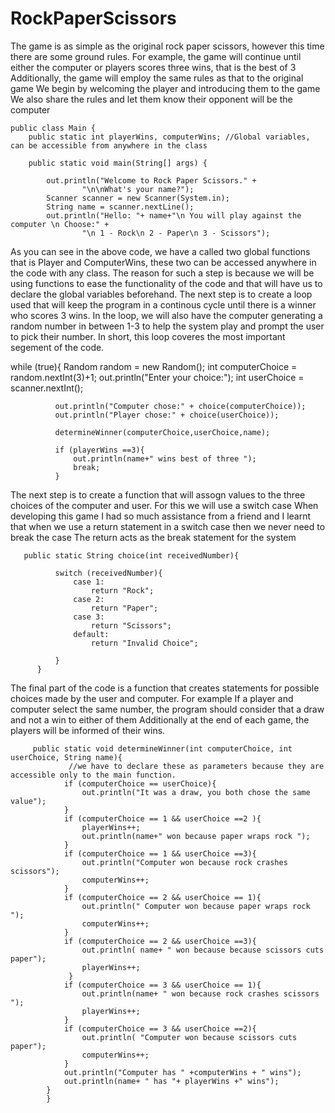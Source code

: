 # RockPaperScissors
The game is as simple as the original rock paper scissors, however this time there are some ground rules.
For example, the game will continue until either the computer or players scores three wins, that is the best of 3
Additionally, the game will employ the same rules as that to the original game
We begin by welcoming the player and introducing them to the game
We also share the rules and let them know their opponent will be the computer

    public class Main {
        public static int playerWins, computerWins; //Global variables, can be accessible from anywhere in the class

        public static void main(String[] args) {

            out.println("Welcome to Rock Paper Scissors." +
                    "\n\nWhat's your name?");
            Scanner scanner = new Scanner(System.in);
            String name = scanner.nextLine();
            out.println("Hello: "+ name+"\n You will play against the computer \n Choose:" +
                    "\n 1 - Rock\n 2 - Paper\n 3 - Scissors");
                    
As you can see in the above code, we have a called two global functions that is Player and ComputerWins, these two can be accessed anywhere in the code with any class.
The reason for such a step is because we will be using functions to ease the functionality of the code and that will have us to declare the global variables beforehand.
The next step is to create a loop used that will keep the program in a continous cycle until there is a winner who scores 3 wins. 
In the loop, we will also have the computer generating a random number in between 1-3 to help the system play and prompt the user to pick their number.
In short, this loop coveres the most important segement of the code.


  while (true){
              Random random = new Random();
              int computerChoice = random.nextInt(3)+1;
              out.println("Enter your choice:");
              int userChoice = scanner.nextInt();

              out.println("Computer chose:" + choice(computerChoice));
              out.println("Player chose:" + choice(userChoice));

              determineWinner(computerChoice,userChoice,name);

              if (playerWins ==3){
                  out.println(name+" wins best of three ");
                  break;
              }
              
 The next step is to create a function that will assogn values to the three choices of the computer and user. For this we will use a switch case 
 When developing this game I had so much assistance from a friend and I learnt that when we use a return statement in a switch case then we never need to break the case
 The return acts as the break statement for the system
 
       public static String choice(int receivedNumber){

              switch (receivedNumber){
                  case 1:
                      return "Rock";
                  case 2:
                      return "Paper";
                  case 3:
                      return "Scissors";
                  default:
                      return "Invalid Choice";

              }
          }
 The final part of the code is a function that creates statements for possible choices made by the user and computer. For example
 If a player and computer select the same number, the program should consider that a draw and not a win to either of them
 Additionally at the end of each game, the players will be informed of their wins.
 
         public static void determineWinner(int computerChoice, int userChoice, String name){
                 //we have to declare these as parameters because they are accessible only to the main function.
                if (computerChoice == userChoice){
                    out.println("It was a draw, you both chose the same value");
                }
                if (computerChoice == 1 && userChoice ==2 ){
                    playerWins++;
                    out.println(name+" won because paper wraps rock ");
                }
                if (computerChoice == 1 && userChoice ==3){
                    out.println("Computer won because rock crashes scissors");
                    computerWins++;
                }
                if (computerChoice == 2 && userChoice == 1){
                    out.println(" Computer won because paper wraps rock ");
                    computerWins++;
                }
                if (computerChoice == 2 && userChoice ==3){
                    out.println( name+ " won because because scissors cuts paper");
                    playerWins++;
                 }
                if (computerChoice == 3 && userChoice == 1){
                    out.println(name+ " won because rock crashes scissors ");
                    playerWins++;
                }
                if (computerChoice == 3 && userChoice ==2){
                    out.println( "Computer won because scissors cuts paper");
                    computerWins++;
                }
                out.println("Computer has " +computerWins + " wins");
                out.println(name+ " has "+ playerWins +" wins");
            }
            }
